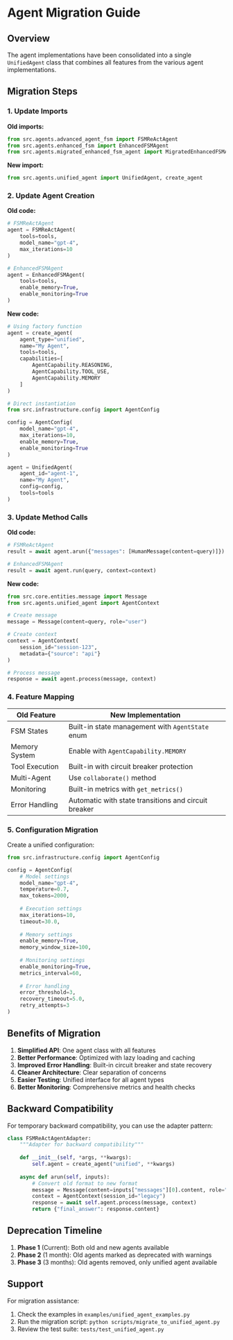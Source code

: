 # Agent Migration Guide

## Overview
The agent implementations have been consolidated into a single `UnifiedAgent` class that combines all features from the various agent implementations.

## Migration Steps

### 1. Update Imports

**Old imports:**
```python
from src.agents.advanced_agent_fsm import FSMReActAgent
from src.agents.enhanced_fsm import EnhancedFSMAgent
from src.agents.migrated_enhanced_fsm_agent import MigratedEnhancedFSMAgent
```

**New import:**
```python
from src.agents.unified_agent import UnifiedAgent, create_agent
```

### 2. Update Agent Creation

**Old code:**
```python
# FSMReActAgent
agent = FSMReActAgent(
    tools=tools,
    model_name="gpt-4",
    max_iterations=10
)

# EnhancedFSMAgent
agent = EnhancedFSMAgent(
    tools=tools,
    enable_memory=True,
    enable_monitoring=True
)
```

**New code:**
```python
# Using factory function
agent = create_agent(
    agent_type="unified",
    name="My Agent",
    tools=tools,
    capabilities=[
        AgentCapability.REASONING,
        AgentCapability.TOOL_USE,
        AgentCapability.MEMORY
    ]
)

# Direct instantiation
from src.infrastructure.config import AgentConfig

config = AgentConfig(
    model_name="gpt-4",
    max_iterations=10,
    enable_memory=True,
    enable_monitoring=True
)

agent = UnifiedAgent(
    agent_id="agent-1",
    name="My Agent",
    config=config,
    tools=tools
)
```

### 3. Update Method Calls

**Old code:**
```python
# FSMReActAgent
result = await agent.arun({"messages": [HumanMessage(content=query)]})

# EnhancedFSMAgent
result = await agent.run(query, context=context)
```

**New code:**
```python
from src.core.entities.message import Message
from src.agents.unified_agent import AgentContext

# Create message
message = Message(content=query, role="user")

# Create context
context = AgentContext(
    session_id="session-123",
    metadata={"source": "api"}
)

# Process message
response = await agent.process(message, context)
```

### 4. Feature Mapping

| Old Feature | New Implementation |
|------------|-------------------|
| FSM States | Built-in state management with `AgentState` enum |
| Memory System | Enable with `AgentCapability.MEMORY` |
| Tool Execution | Built-in with circuit breaker protection |
| Multi-Agent | Use `collaborate()` method |
| Monitoring | Built-in metrics with `get_metrics()` |
| Error Handling | Automatic with state transitions and circuit breaker |

### 5. Configuration Migration

Create a unified configuration:

```python
from src.infrastructure.config import AgentConfig

config = AgentConfig(
    # Model settings
    model_name="gpt-4",
    temperature=0.7,
    max_tokens=2000,
    
    # Execution settings
    max_iterations=10,
    timeout=30.0,
    
    # Memory settings
    enable_memory=True,
    memory_window_size=100,
    
    # Monitoring settings
    enable_monitoring=True,
    metrics_interval=60,
    
    # Error handling
    error_threshold=3,
    recovery_timeout=5.0,
    retry_attempts=3
)
```

## Benefits of Migration

1. **Simplified API**: One agent class with all features
2. **Better Performance**: Optimized with lazy loading and caching
3. **Improved Error Handling**: Built-in circuit breaker and state recovery
4. **Cleaner Architecture**: Clear separation of concerns
5. **Easier Testing**: Unified interface for all agent types
6. **Better Monitoring**: Comprehensive metrics and health checks

## Backward Compatibility

For temporary backward compatibility, you can use the adapter pattern:

```python
class FSMReActAgentAdapter:
    """Adapter for backward compatibility"""
    
    def __init__(self, *args, **kwargs):
        self.agent = create_agent("unified", **kwargs)
        
    async def arun(self, inputs):
        # Convert old format to new format
        message = Message(content=inputs["messages"][0].content, role="user")
        context = AgentContext(session_id="legacy")
        response = await self.agent.process(message, context)
        return {"final_answer": response.content}
```

## Deprecation Timeline

1. **Phase 1** (Current): Both old and new agents available
2. **Phase 2** (1 month): Old agents marked as deprecated with warnings
3. **Phase 3** (3 months): Old agents removed, only unified agent available

## Support

For migration assistance:
1. Check the examples in `examples/unified_agent_examples.py`
2. Run the migration script: `python scripts/migrate_to_unified_agent.py`
3. Review the test suite: `tests/test_unified_agent.py`
